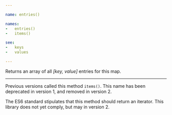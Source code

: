 ```yaml
---

name: entries()

names:
-   entries()
-   items()

see:
-   keys
-   values

---
```


Returns an array of all *[key, value]* entries for this map.

---

Previous versions called this method `items()`.
This name has been deprecated in version 1, and removed in version 2.

The ES6 standard stipulates that this method should return an iterator.
This library does not yet comply, but may in version 2.

